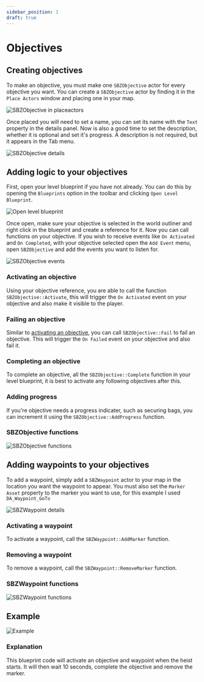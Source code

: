 ```yaml
---
sidebar_position: 1
draft: true
---
```


# Objectives

## Creating objectives

To make an objective, you must make one `SBZObjective` actor for every objective you want. You can create a `SBZObjective` actor by finding it in the `Place Actors` window and placing one in your map.

![SBZObjective in placeactors](./sbzobjective-in-place-actors-window.png)

Once placed you will need to set a name, you can set its name with the `Text` property in the details panel. Now is also a good time to set the description, whether it is optional and set it's progress. A description is not required, but it appears in the Tab menu.

![SBZObjective details](./sbzobjective-details.png)

## Adding logic to your objectives

First, open your level blueprint if you have not already. You can do this by opening the `Blueprints` option in the toolbar and clicking `Open Level Blueprint`.

![Open level blueprint](./openlevelblueprint.png)

Once open, make sure your objective is selected in the world outliner and right click in the blueprint and create a reference for it. Now you can call functions on your objective. If you wish to receive events like `On Activated` and `On Completed`, with your objective selected open the `Add Event` menu, open `SBZObjective` and add the events you want to listen for.

![SBZObjective events](./sbzobjective-events.png)

### Activating an objective

Using your objective reference, you are able to call the function `SBZObjective::Activate`, this will trigger the `On Activated` event on your objective and also make it visible to the player.

### Failing an objective

Similar to [activating an objective](#activating-an-objective), you can call `SBZObjective::Fail` to fail an objective. This will trigger the `On Failed` event on your objective and also fail it.

### Completing an objective

To complete an objective, all the `SBZObjective::Complete` function in your level blueprint, it is best to activate any following objectives after this.

### Adding progress

If you're objective needs a progress indicater, such as securing bags, you can increment it using the `SBZObjective::AddProgress` function.

### SBZObjective functions

![SBZObjective functions](./sbzobjective-importantfunctions.png)

## Adding waypoints to your objectives

To add a waypoint, simply add a `SBZWaypoint` actor to your map in the location you want the waypoint to appear. You must also set the `Marker Asset` property to the marker you want to use, for this example I used `DA_Waypoint_GoTo`

![SBZWaypoint details](./sbzwaypoint-details.png)

### Activating a waypoint

To activate a waypoint, call the `SBZWaypoint::AddMarker` function.

### Removing a waypoint

To remove a waypoint, call the `SBZWaypoint::RemoveMarker` function.

### SBZWaypoint functions

![SBZWaypoint functions](./sbzwaypoint-functions.png)

## Example

![Example](./waypoint-objective-example.png)

### Explanation

This blueprint code will activate an objective and waypoint when the heist starts. It will then wait 10 seconds, complete the objective and remove the marker.
